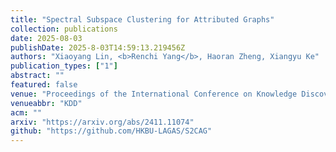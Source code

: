 ```yaml
---
title: "Spectral Subspace Clustering for Attributed Graphs"
collection: publications
date: 2025-08-03
publishDate: 2025-8-03T14:59:13.219456Z
authors: "Xiaoyang Lin, <b>Renchi Yang</b>, Haoran Zheng, Xiangyu Ke"
publication_types: ["1"]
abstract: ""
featured: false
venue: "Proceedings of the International Conference on Knowledge Discovery and Data Mining"
venueabbr: "KDD"
acm: ""
arxiv: "https://arxiv.org/abs/2411.11074"
github: "https://github.com/HKBU-LAGAS/S2CAG"
---
```

